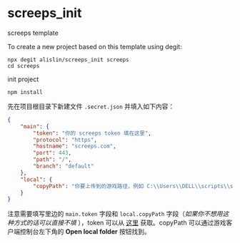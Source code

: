 # screeps_init
screeps template

To create a new project based on this template using degit:
```shell
npx degit alislin/screeps_init screeps
cd screeps
```

init project
```shell
npm install
```

先在项目根目录下新建文件 `.secret.json` 并填入如下内容：

```json
{
    "main": {
        "token": "你的 screeps token 填在这里",
        "protocol": "https",
        "hostname": "screeps.com",
        "port": 443,
        "path": "/",
        "branch": "default"
    },
    "local": {
        "copyPath": "你要上传到的游戏路径，例如 C:\\Users\\DELL\\scripts\\screeps.com\\default"
    }
}
```

注意需要填写里边的 `main.token` 字段和 `local.copyPath` 字段（_如果你不想用这种方式的话可以直接不填_ ），token 可以从 [这里](https://screeps.com/a/#!/account/auth-tokens) 获取。copyPath 可以通过游戏客户端控制台左下角的 **Open local folder** 按钮找到。